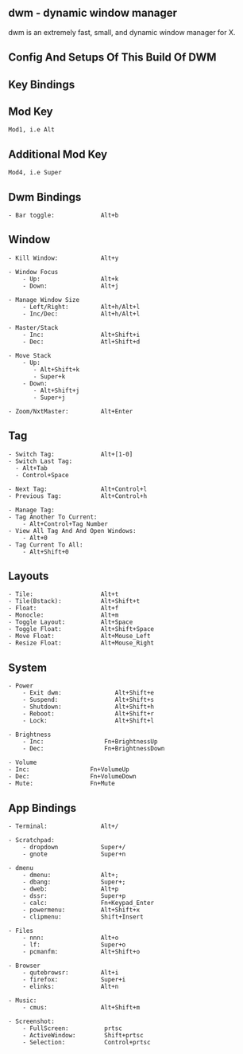 dwm - dynamic window manager
---
 dwm is an extremely fast, small, and dynamic window manager for X.
 
 
Config And Setups Of This Build Of DWM
---


Key Bindings
---


Mod Key
---

    Mod1, i.e Alt
    
    
Additional Mod Key
---

    Mod4, i.e Super
    
    
Dwm Bindings
---

    - Bar toggle:             Alt+b


Window
---

    - Kill Window:            Alt+y
 
    - Window Focus
        - Up:                 Alt+k
        - Down:               Alt+j

    - Manage Window Size
        - Left/Right:         Alt+h/Alt+l
        - Inc/Dec:            Alt+h/Alt+l
        
    - Master/Stack
        - Inc:                Alt+Shift+i
        - Dec:                Atl+Shift+d
        
    - Move Stack
        - Up:
           - Alt+Shift+k
           - Super+k
        - Down:
           - Alt+Shift+j
           - Super+j
                             
    - Zoom/NxtMaster:         Alt+Enter

Tag
---

    - Switch Tag:             Alt+[1-0]
    - Switch Last Tag:
      - Alt+Tab
      - Control+Space
     
    - Next Tag:               Alt+Control+l
    - Previous Tag:           Alt+Control+h
    
    - Manage Tag:
    - Tag Another To Current:
        - Alt+Control+Tag Number
    - View All Tag And And Open Windows:
        - Alt+0
    - Tag Current To All:
        - Alt+Shift+0

Layouts
---

    - Tile:                   Alt+t
    - Tile(Bstack):           Alt+Shift+t
    - Float:                  Alt+f
    - Monocle:                Alt+m
    - Toggle Layout:          Alt+Space
    - Toggle Float:           Alt+Shift+Space
    - Move Float:             Alt+Mouse_Left
    - Resize Float:           Alt+Mouse_Right

System
---

    - Power
        - Exit dwm:               Alt+Shift+e
        - Suspend:                Alt+Shift+s
        - Shutdown:               Alt+Shift+h
        - Reboot:                 Alt+Shift+r
        - Lock:                   Alt+Shift+l
    
    - Brightness
        - Inc:                 Fn+BrightnessUp
        - Dec:                 Fn+BrightnessDown
    
    - Volume
    - Inc:                 Fn+VolumeUp
    - Dec:                 Fn+VolumeDown
    - Mute:                Fn+Mute


App Bindings
---

    - Terminal:               Alt+/
    
    - Scratchpad:
        - dropdown            Super+/
        - gnote               Super+n

    - dmenu 
        - dmenu:              Alt+;
        - dbang:              Super+;
        - dweb:               Alt+p
        - dssr:               Super+p
        - calc:               Fn+Keypad_Enter
        - powermenu:          Alt+Shift+x
        - clipmenu:           Shift+Insert
    
    - Files
        - nnn:                Alt+o
        - lf:                 Super+o
        - pcmanfm:            Alt+Shift+o
    
    - Browser
        - qutebrowsr:         Alt+i
        - firefox:            Super+i
        - elinks:             Alt+n
    
    - Music:                  
        - cmus:               Alt+Shift+m
    
    - Screenshot:
        - FullScreen:          prtsc
        - ActiveWindow:        Shift+prtsc
        - Selection:           Control+prtsc
